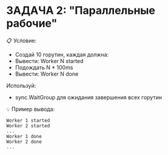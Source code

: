 # ЗАДАЧА 2: "Параллельные рабочие"

📋 Условие:

* Создай 10 горутин, каждая должна:
* Вывести: Worker N started
* Подождать N * 100ms
* Вывести: Worker N done

Используй:
* sync.WaitGroup для ожидания завершения всех горутин

💡 Пример вывода:
```text
Worker 1 started
Worker 2 started
...
Worker 1 done
Worker 2 done
...
```